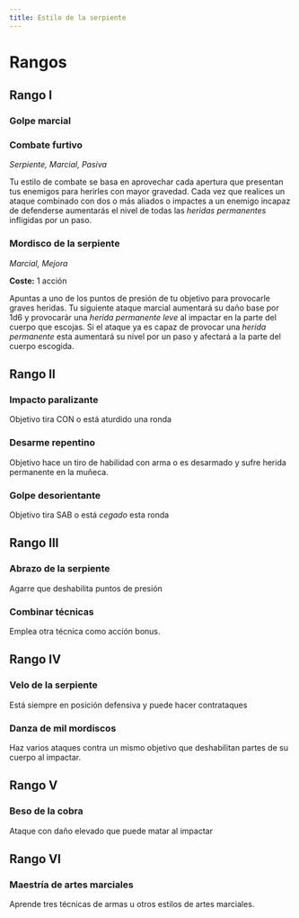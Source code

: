```yaml
---
title: Estilo de la serpiente
---
```


# Rangos

## Rango I

### Golpe marcial

### Combate furtivo

*Serpiente, Marcial, Pasiva*

Tu estilo de combate se basa en aprovechar cada apertura que presentan tus enemigos para herirles con mayor gravedad. Cada vez que realices un ataque combinado con dos o más aliados o impactes a un enemigo incapaz de defenderse aumentarás el nivel de todas las *heridas permanentes* infligidas por un paso.

### Mordisco de la serpiente

*Marcial, Mejora*

**Coste:** 1 acción

Apuntas a uno de los puntos de presión de tu objetivo para provocarle graves heridas. Tu siguiente ataque marcial aumentará su daño base por 1d6 y provocarár una *herida permanente leve* al impactar en la parte del cuerpo que escojas. Si el ataque ya es capaz de provocar una *herida permanente* esta aumentará su nivel por un paso y afectará a la parte del cuerpo escogida. 

## Rango II

### Impacto paralizante

Objetivo tira CON o está aturdido una ronda

### Desarme repentino

Objetivo hace un tiro de habilidad con arma o es desarmado y sufre herida permanente en la muñeca.

### Golpe desorientante

Objetivo tira SAB o está *cegado* esta ronda

## Rango III

### Abrazo de la serpiente

Agarre que deshabilita puntos de presión

### Combinar técnicas

Emplea otra técnica como acción bonus.

## Rango IV

### Velo de la serpiente

Está siempre en posición defensiva y puede hacer contrataques

### Danza de mil mordiscos

Haz varios ataques contra un mismo objetivo que deshabilitan partes de su cuerpo al impactar.

## Rango V

### Beso de la cobra

Ataque con daño elevado que puede matar al impactar

## Rango VI

### Maestría de artes marciales

Aprende tres técnicas de armas u otros estilos de artes marciales.